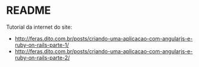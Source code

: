 # README

Tutorial da internet do site:

* http://feras.dito.com.br/posts/criando-uma-aplicacao-com-angularjs-e-ruby-on-rails-parte-1/
* http://feras.dito.com.br/posts/criando-uma-aplicacao-com-angularjs-e-ruby-on-rails-parte-2/